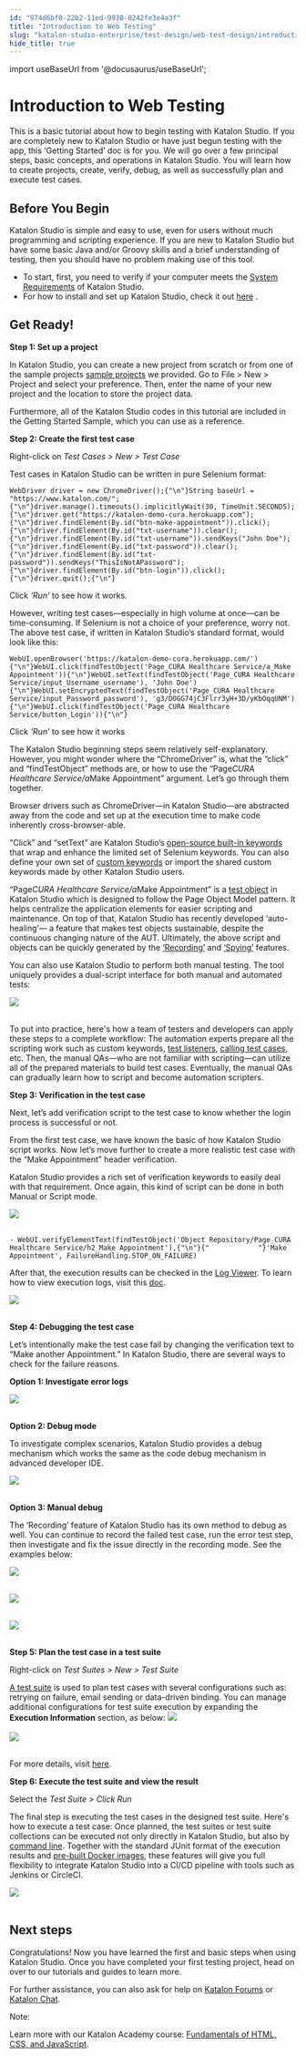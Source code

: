 ```yaml
---
id: "974d6bf0-22b2-11ed-9930-0242fe3e4a3f"
title: "Introduction to Web Testing"
slug: "katalon-studio-enterprise/test-design/web-test-design/introduction-to-web-testing"
hide_title: true
---
```

import useBaseUrl from '@docusaurus/useBaseUrl';

    

# <a id="id" class="anchor_top_offset"/><a id="ariaid-title1" class="anchor_top_offset"/>Introduction to Web Testing

    
      
<p xmlns="http://www.w3.org/1999/xhtml" className="p">This is a basic tutorial about how to begin testing with Katalon   Studio. If you are completely new to Katalon Studio or have just   begun testing with the app, this ‘Getting Started’ doc   is for you. We will go over a few principal steps, basic concepts,   and operations in Katalon Studio. You will learn how to create   projects, create, verify, debug, as well as successfully plan and   execute test cases.</p> 
    
  
    

## <a id="id_1" class="anchor_top_offset"/>Before You Begin

    
      
<p xmlns="http://www.w3.org/1999/xhtml" className="p">Katalon Studio is simple and easy to use, even for users without   much programming and scripting experience. If you are new to   Katalon Studio but have some basic Java and/or Groovy skills and a   brief understanding of testing, then you should have no problem   making use of this tool.</p> 
      
<ul xmlns="http://www.w3.org/1999/xhtml" className="ul">   <li className="li">To start, first, you need to verify if your computer meets the     <a className="xref" href="/docs/legacy/katalon-studio-enterprise/release-notes/supported-environments">System       Requirements</a> of Katalon Studio.</li>   <li className="li">For how to install and set up Katalon Studio, check it out <a className="xref" href="/docs/legacy/katalon-studio-enterprise/set-up-katalon-studio/installation/installation-overview">here</a>     .</li> </ul> 
    
  

## <a id="id_2" class="anchor_top_offset"/>Get Ready!

<p xmlns="http://www.w3.org/1999/xhtml" className="p">   <strong className="ph b">Step 1: Set up a project</strong> </p> 
<p xmlns="http://www.w3.org/1999/xhtml" className="p">In Katalon Studio, you can create a new project from scratch or   from one of the sample projects <a className="xref j-external-link" href="https://github.com/katalon-studio-samples" target="_blank">sample     projects</a> we provided. Go to File &gt; New &gt; Project and   select your preference. Then, enter the name of your new project   and the location to store the project data.</p> 
<p xmlns="http://www.w3.org/1999/xhtml" className="p">Furthermore, all of the Katalon Studio codes in this tutorial   are included in the Getting Started Sample, which you can use as a   reference.</p> 
<p xmlns="http://www.w3.org/1999/xhtml" className="p">   <strong className="ph b">Step 2: Create the first test case</strong> </p> 
<p xmlns="http://www.w3.org/1999/xhtml" className="p">Right-click on <em className="ph i">Test Cases &gt; New &gt; Test Case</em> </p> 
<p xmlns="http://www.w3.org/1999/xhtml" className="p">Test cases in Katalon Studio can be written in pure Selenium   format:</p> 
<pre xmlns="http://www.w3.org/1999/xhtml" className="pre codeblock"><code>WebDriver driver = new ChromeDriver();{"\n"}String baseUrl = "https://www.katalon.com/";{"\n"}driver.manage().timeouts().implicitlyWait(30, TimeUnit.SECONDS);{"\n"}driver.get("https://katalon-demo-cura.herokuapp.com");{"\n"}driver.findElement(By.id("btn-make-appointment")).click();{"\n"}driver.findElement(By.id("txt-username")).clear();{"\n"}driver.findElement(By.id("txt-username")).sendKeys("John Doe");{"\n"}driver.findElement(By.id("txt-password")).clear();{"\n"}driver.findElement(By.id("txt-password")).sendKeys("ThisIsNotAPassword");{"\n"}driver.findElement(By.id("btn-login")).click();{"\n"}driver.quit();{"\n"}</code></pre> 
<p xmlns="http://www.w3.org/1999/xhtml" className="p">Click <em className="ph i">‘Run’</em> to see how it works.</p> 
<p xmlns="http://www.w3.org/1999/xhtml" className="p">However, writing test cases—especially in high volume at   once—can be time-consuming. If Selenium is not a choice of   your preference, worry not. The above test case, if written in   Katalon Studio’s standard format, would look like this:</p> 
<pre xmlns="http://www.w3.org/1999/xhtml" className="pre codeblock"><code>WebUI.openBrowser('https://katalon-demo-cura.herokuapp.com/'){"\n"}WebUI.click(findTestObject('Page_CURA Healthcare Service/a_Make Appointment')){"\n"}WebUI.setText(findTestObject('Page_CURA Healthcare Service/input_Username_username'), 'John Doe'){"\n"}WebUI.setEncryptedText(findTestObject('Page_CURA Healthcare Service/input_Password_password'), 'g3/DOGG74jC3Flrr3yH+3D/yKbOqqUNM'){"\n"}WebUI.click(findTestObject('Page_CURA Healthcare Service/button_Login')){"\n"}</code></pre> 
<p xmlns="http://www.w3.org/1999/xhtml" className="p">Click <em className="ph i">‘Run’</em> to see how it works</p> 
<p xmlns="http://www.w3.org/1999/xhtml" className="p">The Katalon Studio beginning steps seem relatively   self-explanatory. However, you might wonder where the   “ChromeDriver” is, what the “click” and   “findTestObject” methods are, or how to use the   “Page<em className="ph i">CURA Healthcare Service/a</em>Make   Appointment” argument. Let’s go through them   together.</p> 
<p xmlns="http://www.w3.org/1999/xhtml" className="p">Browser drivers such as ChromeDriver—in Katalon   Studio—are abstracted away from the code and set up at the   execution time to make code inherently cross-browser-able.</p> 
<p xmlns="http://www.w3.org/1999/xhtml" className="p">“Click” and “setText” are Katalon   Studio’s <a className="xref j-external-link" href="https://github.com/katalon-studio/katalon-studio-testing-framework" target="_blank">open-source     built-in keywords</a> that wrap and enhance the limited set of   Selenium keywords. You can also define your own set of <a className="xref" href="/docs/legacy/katalon-studio-enterprise/extend-katalon-studio/custom-keywords/introduction-to-custom-keywords">custom     keywords</a> or import the shared custom keywords made by other   Katalon Studio users.</p> 
<p xmlns="http://www.w3.org/1999/xhtml" className="p">“Page<em className="ph i">CURA Healthcare Service/a</em>Make   Appointment” is a <a className="xref" href="/docs/legacy/katalon-studio-enterprise/test-design/web-test-design/web-test-objects/manage-web-test-objects">test     object</a> in Katalon Studio which is designed to follow the Page   Object Model pattern. It helps centralize the application elements   for easier scripting and maintenance. On top of that, Katalon   Studio has recently developed ‘auto-healing’— a   feature that makes test objects sustainable, despite the continuous   changing nature of the AUT. Ultimately, the above script and   objects can be quickly generated by the <a className="xref" href="/docs/legacy/katalon-studio-enterprise/test-design/web-test-design/web-record-and-spy-utilities/record-web-utility">‘Recording’</a>   and <a className="xref" href="/docs/legacy/katalon-studio-enterprise/test-design/web-test-design/web-record-and-spy-utilities/spy-web-utility">‘Spying’</a>   features.</p> 
<p xmlns="http://www.w3.org/1999/xhtml" className="p">You can also use Katalon Studio to perform both manual testing.   The tool uniquely provides a dual-script interface for both manual   and automated tests:</p> 
<p xmlns="http://www.w3.org/1999/xhtml" className="p">   <img className="image" src={useBaseUrl("https://github.com/katalon-studio/docs-images/raw/master/katalon-studio/tutorials/introduction-to-web-testing/1.png")} /><br /><br /> </p> 
<p xmlns="http://www.w3.org/1999/xhtml" className="p">To put into practice, here's how a team of testers and   developers can apply these steps to a complete workflow: The   automation experts prepare all the scripting work such as custom   keywords, <a className="xref" href="/docs/legacy/katalon-studio-enterprise/create-tests-and-projects/manage-projects/test-fixtures-and-test-listeners-test-hooks">test     listeners</a>, <a className="xref" href="/docs/legacy/katalon-studio-enterprise/create-tests-and-projects/manage-projects/call-test-case#task-6797">calling     test cases</a>, etc. Then, the manual QAs—who are not   familiar with scripting—can utilize all of the prepared   materials to build test cases. Eventually, the manual QAs can   gradually learn how to script and become automation scripters.</p> 
<p xmlns="http://www.w3.org/1999/xhtml" className="p">   <strong className="ph b">Step 3: Verification in the test case</strong> </p> 
<p xmlns="http://www.w3.org/1999/xhtml" className="p">Next, let’s add verification script to the test case to   know whether the login process is successful or not.</p> 
<p xmlns="http://www.w3.org/1999/xhtml" className="p">From the first test case, we have known the basic of how Katalon   Studio script works. Now let’s move further to create a more   realistic test case with the “Make Appointment” header   verification.</p> 
<p xmlns="http://www.w3.org/1999/xhtml" className="p">Katalon Studio provides a rich set of verification keywords to   easily deal with that requirement. Once again, this kind of script   can be done in both Manual or Script mode.</p> 
<p xmlns="http://www.w3.org/1999/xhtml" className="p">   <img className="image" src={useBaseUrl("https://github.com/katalon-studio/docs-images/raw/master/katalon-studio/tutorials/introduction-to-web-testing/2.png")} /><br /><br /> </p> 
<div xmlns="http://www.w3.org/1999/xhtml" className="p">
  <pre className="pre codeblock"><code>- WebUI.verifyElementText(findTestObject('Object Repository/Page_CURA Healthcare Service/h2_Make Appointment'),{"\n"}{"            "}'Make Appointment', FailureHandling.STOP_ON_FAILURE)</code></pre>
</div>
<p xmlns="http://www.w3.org/1999/xhtml" className="p">After that, the execution results can be checked in the <a className="xref" href="/docs/legacy/katalon-studio-enterprise/test-results-analysis/view-and-customize-execution-log">Log     Viewer</a>. To learn how to view execution logs, visit this <a className="xref" href="/docs/legacy/katalon-studio-enterprise/test-results-analysis/view-and-customize-execution-log">doc</a>.</p> 
<p xmlns="http://www.w3.org/1999/xhtml" className="p">   <img className="image" src={useBaseUrl("https://github.com/katalon-studio/docs-images/raw/master/katalon-studio/tutorials/introduction-to-web-testing/3.png")} /><br /><br /> </p> 
<p xmlns="http://www.w3.org/1999/xhtml" className="p">   <strong className="ph b">Step 4: Debugging the test case</strong> </p> 
<p xmlns="http://www.w3.org/1999/xhtml" className="p">Let’s intentionally make the test case fail by changing   the verification text to “Make another Appointment.” In   Katalon Studio, there are several ways to check for the failure   reasons.</p> 
<p xmlns="http://www.w3.org/1999/xhtml" className="p">   <strong className="ph b">Option 1: Investigate error logs</strong> </p> 
<p xmlns="http://www.w3.org/1999/xhtml" className="p">   <img className="image" src={useBaseUrl("https://github.com/katalon-studio/docs-images/raw/master/katalon-studio/tutorials/introduction-to-web-testing/4.png")} /><br /><br /> </p> 
<p xmlns="http://www.w3.org/1999/xhtml" className="p">   <strong className="ph b">Option 2: Debug mode</strong> </p> 
<p xmlns="http://www.w3.org/1999/xhtml" className="p">To investigate complex scenarios, Katalon Studio provides a   debug mechanism which works the same as the code debug mechanism in   advanced developer IDE.</p> 
<p xmlns="http://www.w3.org/1999/xhtml" className="p">   <img className="image" src={useBaseUrl("https://github.com/katalon-studio/docs-images/raw/master/katalon-studio/tutorials/introduction-to-web-testing/5.png")} /><br /><br /> </p> 
<p xmlns="http://www.w3.org/1999/xhtml" className="p">   <strong className="ph b">Option 3: Manual debug</strong> </p> 
<p xmlns="http://www.w3.org/1999/xhtml" className="p">The ‘Recording’ feature of Katalon Studio has its   own method to debug as well. You can continue to record the failed   test case, run the error test step, then investigate and fix the   issue directly in the recording mode. See the examples below:</p> 
<p xmlns="http://www.w3.org/1999/xhtml" className="p">   <img className="image" src={useBaseUrl("https://github.com/katalon-studio/docs-images/raw/master/katalon-studio/tutorials/introduction-to-web-testing/6.png")} /><br /><br /> </p> 
<p xmlns="http://www.w3.org/1999/xhtml" className="p">   <img className="image" src={useBaseUrl("https://github.com/katalon-studio/docs-images/raw/master/katalon-studio/tutorials/introduction-to-web-testing/77.png")} /><br /><br /> </p> 
<p xmlns="http://www.w3.org/1999/xhtml" className="p">   <img className="image" src={useBaseUrl("https://github.com/katalon-studio/docs-images/raw/master/katalon-studio/tutorials/introduction-to-web-testing/8.png")} /><br /><br /> </p> 
<p xmlns="http://www.w3.org/1999/xhtml" className="p">   <strong className="ph b">Step 5: Plan the test case in a test suite</strong> </p> 
<p xmlns="http://www.w3.org/1999/xhtml" className="p">Right-click on <em className="ph i">Test Suites &gt; New &gt; Test Suite</em> </p> 
<p xmlns="http://www.w3.org/1999/xhtml" className="p">   <a className="xref" href="/docs/legacy/katalon-studio-enterprise/test-execution/test-suite/manage-test-cases-in-test-suites">A     test suite</a> is used to plan test cases with several   configurations such as: retrying on failure, email sending or   data-driven binding. You can manage additional configurations for   test suite execution by expanding the <strong className="ph b">Execution     Information</strong> section, as below: <img className="image" src={useBaseUrl("https://github.com/katalon-studio/docs-images/raw/master/katalon-studio/tutorials/introduction-to-web-testing/image2017-2-15-143A493A29.png")} /><br /><br />   <img className="image" src={useBaseUrl("https://github.com/katalon-studio/docs-images/raw/master/katalon-studio/tutorials/introduction-to-web-testing/9.png")} /><br /><br /> </p> 
<p xmlns="http://www.w3.org/1999/xhtml" className="p">For more details, visit <a className="xref" href="/docs/legacy/katalon-studio-enterprise/test-execution/test-suite/manage-test-cases-in-test-suites">here</a>.</p> 
<p xmlns="http://www.w3.org/1999/xhtml" className="p">   <strong className="ph b">Step 6: Execute the test suite and view the     result</strong> </p> 
<p xmlns="http://www.w3.org/1999/xhtml" className="p">Select the <em className="ph i">Test Suite &gt; Click Run</em> </p> 
<p xmlns="http://www.w3.org/1999/xhtml" className="p">The final step is executing the test cases in the designed test   suite. Here's how to execute a test case: Once planned, the test   suites or test suite collections can be executed not only directly   in Katalon Studio, but also by <a className="xref" href="/docs/legacy/katalon-runtime-engine/command-syntax-command-lineconsole-mode-execution">command     line</a>. Together with the standard JUnit format of the execution   results and <a className="xref j-external-link" href="https://github.com/katalon-studio/docker-images" target="_blank">pre-built     Docker images</a>, these features will give you full flexibility to   integrate Katalon Studio into a CI/CD pipeline with tools such as   Jenkins or CircleCI.</p> 
<p xmlns="http://www.w3.org/1999/xhtml" className="p">   <img className="image" src={useBaseUrl("https://github.com/katalon-studio/docs-images/raw/master/katalon-studio/tutorials/introduction-to-web-testing/10.png")} /><br /><br /> </p> 
    

## <a id="id_3" class="anchor_top_offset"/>Next steps

    
      
<p xmlns="http://www.w3.org/1999/xhtml" className="p">Congratulations! Now you have learned the first and basic steps   when using Katalon Studio. Once you have completed your first   testing project, head on over to our tutorials and guides to learn   more.</p> 
      
<p xmlns="http://www.w3.org/1999/xhtml" className="p">For further assistance, you can also ask for help on <a className="xref j-external-link" href="https://forum.katalon.com/" target="_blank">Katalon Forums</a> or <a className="xref j-external-link" href="https://gitter.im/katalon-studio/Lobby" target="_blank">Katalon Chat</a>.</p> 
      
<div xmlns="http://www.w3.org/1999/xhtml" className="note note note_note"><span className="note__title">Note:</span> 
  <p className="p">Learn more with our Katalon Academy course: <a className="xref j-external-link" href="https://academy.katalon.com/courses/fundamentals-html-css-javascript/?utm_source=kat_docs_web_intro&utm_medium=bottom_link&utm_campaign=academy_promotion" target="_blank">Fundamentals
      of HTML, CSS, and JavaScript</a>.</p>
</div>
    
  
